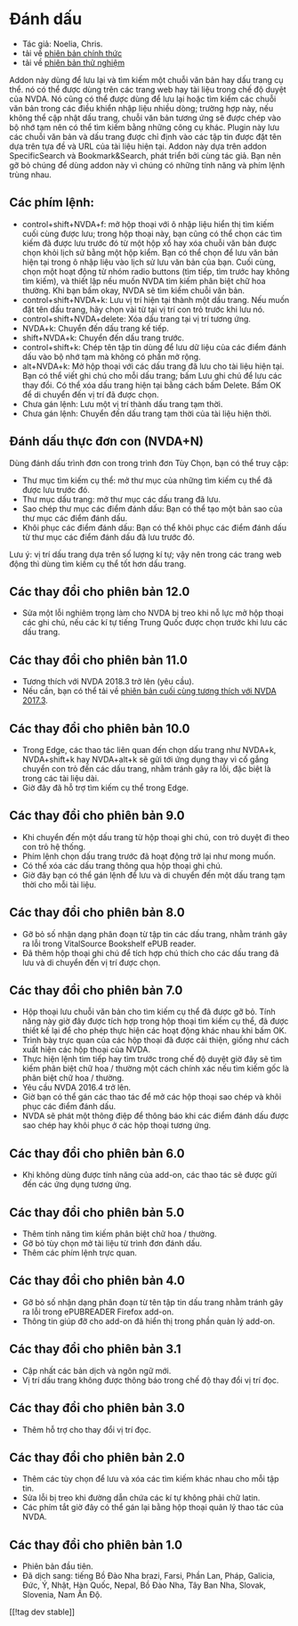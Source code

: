 # Đánh dấu #

* Tác giả: Noelia, Chris.
* tải về [phiên bản chính thức][1]
* tải về [phiên bản thử nghiệm][2]

Addon này dùng để lưu lại và tìm kiếm một chuỗi văn bản hay dấu trang cụ
thể. nó có thể được dùng trên các trang web hay tài liệu trong chế độ duyệt
của NVDA. Nó cũng có thể được dùng để lưu lại hoặc tìm kiếm các chuỗi văn
bản trong các điều khiển nhập liệu nhiều dòng; trường hợp này, nếu không thể
cập nhật dấu trang, chuỗi văn bản tương ứng sẽ được chép vào bộ nhớ tạm nên
có thể tìm kiếm bằng những công cụ khác. Plugin này lưu các chuỗi văn bản và
dấu trang được chỉ định vào các tập tin được đặt tên dựa trên tựa đề và URL
của tài liệu hiện tại. Addon này dựa trên addon SpecificSearch và
Bookmark&Search, phát triển bởi cùng tác giả. Bạn nên gỡ bỏ chúng để dùng
addon này vì chúng có những tính năng và phím lệnh trùng nhau.

## Các phím lệnh: ##

*	control+shift+NVDA+f: mở hộp thoại với ô nhập liệu hiển thị tìm kiếm cuối
  cùng được lưu; trong hộp thoại này, bạn cũng có thể chọn các tìm kiếm đã
  được lưu trước đó  từ một hộp xổ hay xóa chuỗi văn bản được chọn khỏi lịch
  sử bằng một hộp kiểm. Bạn có thể chọn để lưu văn bản hiện tại trong ô nhập
  liệu vào lịch sử lưu văn bản của bạn. Cuối cùng, chọn một hoạt động từ
  nhóm radio buttons (tìm tiếp, tìm trước hay không tìm kiếm), và thiết lập
  nếu muốn NVDA tìm kiếm phân biệt chữ hoa  thường. Khi bạn bấm okay, NVDA
  sẽ tìm kiếm chuỗi văn bản.
*	control+shift+NVDA+k: Lưu vị trí hiện tại thành một dấu trang. Nếu muốn
  đặt tên dấu trang, hãy chọn vài từ tại vị trí con trỏ trước khi lưu nó.
*	control+shift+NVDA+delete: Xóa dấu trang tại vị trí tương ứng.
*	NVDA+k: Chuyển đến dấu trang kế tiếp.
*	shift+NVDA+k: Chuyển đến dấu trang trước.
*	control+shift+k: Chép tên tập tin dùng để lưu dữ liệu của các điểm đánh
  dấu vào bộ nhớ tạm mà không có phần mở rộng.
*	alt+NVDA+k: Mở hộp thoại với các dấu trang đã lưu cho tài liệu hiện
  tại. Bạn có thể viết ghi chú cho mỗi dấu trang; bấm Lưu ghi chú để lưu các
  thay đổi. Có thể xóa dấu trang hiện tại bằng cách bấm Delete. Bấm OK để di
  chuyển đến vị trí đã được chọn.
*	Chưa gán lệnh: Lưu một vị trí thành dấu trang tạm thời.
*	Chưa gán lệnh: Chuyển đến dấu trang tạm thời của tài liệu hiện thời.


## Đánh dấu thực đơn con (NVDA+N) ##

Dùng đánh dấu trình đơn con trong trình đơn Tùy Chọn, bạn có thể truy cập:

*	Thư mục tìm kiếm cụ thể: mở thư mục của những tìm kiếm cụ thể đã được lưu
  trước đó.
*	Thư mục dấu trang: mở thư mục các dấu trang đã lưu.
*	Sao chép thư mục các điểm đánh dấu: Bạn có thể tạo một bản sao của thư mục
  các điểm đánh dấu.
*	Khôi phục các điểm đánh dấu: Bạn có thể khôi phục các điểm đánh dấu từ thư
  mục các điểm đánh dấu đã lưu trước đó.

Lưu ý: vị trí dấu trang dựa trên số lượng kí tự; vậy nên trong các trang web
động thì dùng tìm kiếm cụ thể tốt hơn dấu trang.

## Các thay đổi cho phiên bản 12.0 ##
*	Sửa một lỗi nghiêm trọng làm cho NVDA bị treo khi nỗ lực mở hộp thoại các
  ghi chú, nếu các kí tự tiếng Trung Quốc được chọn trước khi lưu các dấu
  trang.

## Các thay đổi cho phiên bản 11.0 ##
*	Tương thích với NVDA 2018.3 trở lên (yêu cầu).
*	Nếu cần, bạn có thể tải về [phiên bản cuối cùng tương thích với NVDA
  2017.3][3].

## Các thay đổi cho phiên bản 10.0 ##
*	Trong Edge, các thao tác liên quan đến chọn dấu trang như NVDA+k,
  NVDA+shift+k hay NVDA+alt+k sẽ gửi tới ứng dụng thay vì cố gắng chuyển con
  trỏ đến các dấu trang, nhằm tránh gây ra lỗi, đặc biệt là trong các tài
  liệu dài.
*	Giờ đây đã hỗ trợ tìm kiếm cụ thể trong Edge.

## Các thay đổi cho phiên bản 9.0
*	Khi chuyển đến một dấu trang từ hộp thoại ghi chú, con trỏ duyệt đi theo
  con trỏ hệ thống.
*	Phím lệnh chọn dấu trang trước đã hoạt động trở lại như mong muốn.
*	Có thể xóa các dấu trang thông qua hộp thoại ghi chú.
*	Giờ đây bạn có thể gán lệnh để lưu và di chuyển đến một dấu trang tạm thời
  cho mỗi tài liệu.

## Các thay đổi cho phiên bản 8.0 ##
*	Gỡ bỏ số nhận dạng phân đoạn từ tập tin các dấu trang, nhằm tránh gây ra
  lỗi trong VitalSource Bookshelf ePUB reader.
*	Đã thêm hộp thoại ghi chú để tích hợp chú thích cho các dấu trang đã lưu
  và di chuyển đến vị trí được chọn.

## Các thay đổi cho phiên bản 7.0 ##
*	Hộp thoại lưu chuỗi văn bản cho tìm kiếm cụ thể đã được gỡ bỏ. Tính năng
  này giờ đây được tích hợp trong hộp thoại tìm kiếm cụ thể, đã được thiết
  kế lại để cho phép thực hiện các hoạt động khác nhau khi bấm OK.
*	Trình bày trực quan của các hộp thoại đã được cải thiện, giống như cách
  xuất hiện các hộp thoại của NVDA.
*	Thực hiện lệnh tìm tiếp hay tìm trước trong chế độ duyệt giờ đây sẽ tìm
  kiếm phân biệt chữ hoa / thường một cách chính xác nếu tìm kiếm gốc là
  phân biệt chữ hoa / thường.
*	Yêu cầu NVDA 2016.4 trở lên.
*	Giờ bạn có thể  gán các thao tác để mở các hộp thoại sao chép và khôi phục
  các điểm đánh dấu.
*	NVDA sẽ phát một thông điệp để thông báo khi các điểm đánh dấu được sao
  chép hay khôi phục ở các hộp thoại tương ứng.

## Các thay đổi cho phiên bản 6.0 ##
* Khi không dùng được tính năng của add-on, các thao tác sẽ được gửi đến các
  ứng dụng tương ứng.

## Các thay đổi cho phiên bản 5.0 ##
* Thêm tính năng tìm kiếm phân biệt chữ hoa / thường.
* Gỡ bỏ tùy chọn mở tài liệu từ trình đơn đánh dấu.
* Thêm các phím lệnh trực quan.

## Các thay đổi cho phiên bản 4.0 ##
* Gỡ bỏ  số nhận dạng phân đoạn từ tên tập tin dấu trang nhằm tránh gây ra
  lỗi trong ePUBREADER Firefox add-on.
* Thông tin giúp đỡ cho add-on đã hiển thị trong phần quản lý add-on.

## Các thay đổi cho phiên bản 3.1 ##
* Cập nhất các bản dịch và ngôn ngữ mới.
* Vị trí dấu trang không được thông báo trong chế độ thay đổi vị trí đọc.

## Các thay đổi cho phiên bản 3.0 ##
* Thêm hỗ trợ cho thay đổi vị trí đọc.

## Các thay đổi cho phiên bản 2.0 ##
* Thêm các tùy chọn để lưu và xóa các tìm kiếm khác nhau cho mỗi tập tin.
* Sửa lỗi bị treo khi đường dẫn chứa các kí tự không phải chữ latin.
* Các phím tắt giờ đây có thể gán lại bằng hộp thoại quản lý thao tác của
  NVDA.

## Các thay đổi cho phiên bản 1.0 ##
* Phiên bản đầu tiên.
* Đã dịch sang: tiếng Bồ Đào Nha brazi, Farsi, Phần Lan, Pháp, Galicia, Đức,
  Ý, Nhật, Hàn Quốc, Nepal, Bồ Đào Nha, Tây Ban Nha, Slovak, Slovenia, Nam
  Ấn Độ.

[[!tag dev stable]]

[1]: https://addons.nvda-project.org/files/get.php?file=pm

[2]: https://addons.nvda-project.org/files/get.php?file=pm-dev

[3]: https://addons.nvda-project.org/files/get.php?file=pm-o
